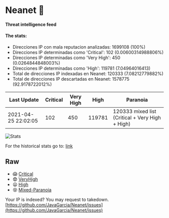 # Neanet :hocho:
#### Threat intelligence feed
#### The stats:

- Direcciones IP con mala reputacion analizadas: 1699108 (100%)
- Direcciones IP determinadas como 'Critical':  102 (0.00600314988806%)
- Direcciones IP determinadas como 'Very High':  450 (0.0264844848003%)
- Direcciones IP determinadas como 'High':  119781 (7.04964016413)
- Total de direcciones IP indexadas en Neanet:  120333 (7.08212779882%)
- Total de direcciones IP descartadas en Neanet:  1578775 (92.9178722012%)

| Last Update | Critical | Very High | High | Paranoia |
| --- | --- | --- | --- | --- |
| 2021-04-25 22:02:05 | 102 | 450 | 119781 | 120333 mixed list (Critical + Very High + High)|

![Stats](https://docs.google.com/spreadsheets/d/e/2PACX-1vSnaNMIXVabIpDJjufMlzH7poXnshF3mgd8Is1g9ytUEzVsP5my4Trn8f-xkoLLQ38xpL3HtmUexLo6/pubchart?oid=501124687&format=image)

For the historical stats go to: [link](/stats.csv)
## Raw
- :scream: [Critical](https://raw.githubusercontent.com/JavaGarcia/Neanet/master/blacklists/neanet_critical.txt)
- :fearful: [VeryHigh](https://raw.githubusercontent.com/JavaGarcia/Neanet/master/blacklists/neanet_veryHigh.txtt)
- :frowning: [High](https://raw.githubusercontent.com/JavaGarcia/Neanet/master/blacklists/neanet_high.txt)
- :dizzy_face: [Mixed-Paranoia](https://raw.githubusercontent.com/JavaGarcia/Neanet/master/blacklists/neanet_all.txt)


Your IP is indexed? You may request to takedown. [https://github.com/JavaGarcia/Neanet/issues](https://github.com/JavaGarcia/Neanet/issues)































































































































































































































































































































































































































































































































































































































































































































































































































































































































































































































































































































































































































































































































































































































































































































































































































































































































































































































































































































































































































































































































































































































































































































































































































































































































































































































































































































































































































































































































































































































































































































































































































































































































































































































































































































































































































































































































































































































































































































































































































































































































































































































































































































































































































































































































































































































































































































































































































































































































































































































































































































































































































































































































































































































































































































































































































































































































































































































































































































































































































































































